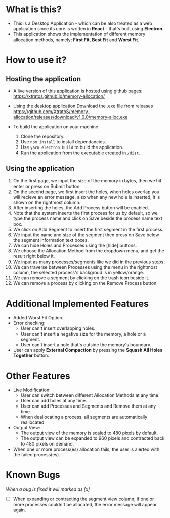 # What is this?
- This is a Desktop Application - which can be also treated as a web application since its core is written in **React** - that's built using **Electron**.
- This application shows the implementation of different memory allocation methods, namely; **First Fit**, **Best Fit** and **Worst Fit**.

# How to use it?
## Hosting the application
- A live version of this application is hosted using github pages:
  https://xtratos.github.io/memory-allocation/
- Using the desktop application
  Download the .exe file from releases
  https://github.com/XtratoS/memory-allocation/releases/download/v1.0.0/memory-alloc.exe

- To build the application on your machine
  1. Clone the repository.
  2. Use `npm install` to install dependancies.
  3. Use `yarn electron:build` to build the application.
  4. Run the application from the executable created in `/dist`.

## Using the application
1. On the first page, we input the size of the memory in bytes, then we hit enter or press on Submit button.
2. On the second page, we first insert the holes, when holes overlap you will recieve an error message, also when any new hole is inserted, it is shown on the rightmost column.
3. After inserting the holes, the Add Process button will be enabled.
4. Note that the system inserts the first process for us by default, so we type the process name and click on Save beside the process name text box.
5. We click on Add Segment to insert the first segment in the first process.
6. We input the name and size of the segment then press on Save below the segment information text boxes.
7. We can hide Holes and Processes using the \[hide\] buttons.
8. We choose the Allocation Method from the dropdown menu, and get the result right below it.
9.  We input as many processes/segments like we did in the previous steps.
10. We can traverse between Processes using the menu in the rightmost column, the selected process's backgroud is in yellow/orange.
11. We can remove a segment by clicking on the trash icon beside it.
12. We can remove a process by clicking on the Remove Process button.

# Additional Implemented Features
- Added Worst Fit Option.
- Error checking:
  - User can't insert overlapping holes.
  - User can't insert a negative size for the memory, a hole or a segment.
  - User can't insert a hole that's outside the memory's boundary.
- User can apply **External Compaction** by pressing the **Squash All Holes Together** button.

# Other Features
- Live Modification:
  - User can switch between different Allocation Methods at any time.
  - User can add holes at any time.
  - User can add Processes and Segments and Remove them at any time.
  - When deallocating a process, all segments are automatically reallocated.
- Output View:
  - The output view of the memory is scaled to 480 pixels by default.
  - The output view can be expanded to 960 pixels and contracted back to 480 pixels on demand.
- When one or more process(es) allocation fails, the user is alerted with the failed process(es).

# Known Bugs
*When a bug is fixed it will marked as [x]*
- [ ] When expanding or contracting the segment view column, if one or more processes couldn't be allocated, the error message will appear again.